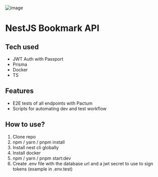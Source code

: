 ![image](https://github.com/user-attachments/assets/43526ae1-efde-4159-ab45-08bbb53b1902)


# NestJS Bookmark API

## Tech used
  - JWT Auth with Passport
  - Prisma
  - Docker
  - TS

## Features
  - E2E tests of all endpoints with Pactum
  - Scripts for automating dev and test workflow

## How to use?

  1. Clone repo
  2. npm / yarn / pnpm install
  3. Install nest cli globally
  4. Install docker
  5. npm / yarn / pnpm start:dev
  6. Create .env file with the database url and a jwt secret to use to sign tokens (example in .env.test)
